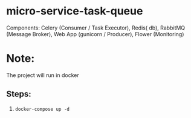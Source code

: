 # micro-service-task-queue
Components: Celery (Consumer / Task Executor), Redis( db), RabbitMQ (Message Broker), Web App (gunicorn / Producer), Flower (Monitoring)

# Note:
The project will run in docker

## Steps:
1. `docker-compose up -d`